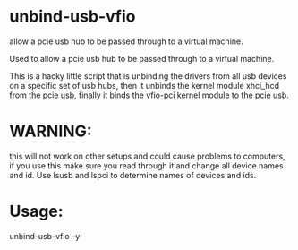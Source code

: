 # unbind-usb-vfio
allow a pcie usb hub to be passed through to a virtual machine.

Used to allow a pcie usb hub to be passed through to a virtual machine.

This is a hacky little script that is unbinding the drivers from all usb devices
on a specific set of usb hubs, then it unbinds the kernel module xhci_hcd from
the pcie usb, finally it binds the vfio-pci kernel module to the pcie usb.

# WARNING: 
this will not work on other setups and could cause problems to computers, if you use
this make sure you read through it and change all device names and id. Use lsusb and 
lspci to determine names of devices and ids.

# Usage: 
unbind-usb-vfio -y
